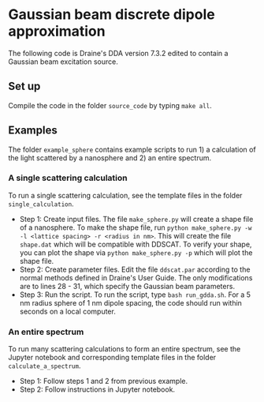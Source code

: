 # Gaussian beam discrete dipole approximation
The following code is Draine's DDA version 7.3.2 edited to contain a Gaussian beam excitation source.

## Set up
Compile the code in the folder `source_code` by typing `make all`.

## Examples
The folder `example_sphere` contains example scripts to run 1) a calculation of the light scattered by a nanosphere and 2) an entire spectrum. 

### A single scattering calculation
To run a single scattering calculation, see the template files in the folder `single_calculation`.
* Step 1: Create input files.
The file `make_sphere.py` will create a shape file of a nanosphere. To make the shape file, run `python make_sphere.py -w -l <lattice spacing> -r <radius in nm>`. This will create the file `shape.dat` which will be compatible with DDSCAT. To verify your shape, you can plot the shape via `python make_sphere.py -p` which will plot the shape file.
* Step 2: Create parameter files.
Edit the file `ddscat.par` according to the normal methods defined in Draine's User Guide. The only modifications are to lines 28 - 31, which specify the Gaussian beam parameters.
* Step 3: Run the script.
To run the script, type `bash run_gdda.sh`. For a 5 nm radius sphere of 1 nm dipole spacing, the code should run within seconds on a local computer.


### An entire spectrum
To run many scattering calculations to form an entire spectrum, see the Jupyter notebook and corresponding template files in the folder `calculate_a_spectrum`.
* Step 1: Follow steps 1 and 2 from previous example.
* Step 2: Follow instructions in Jupyter notebook.